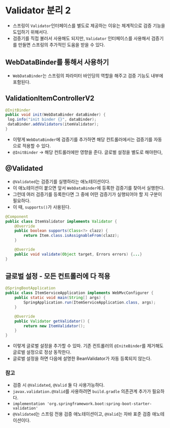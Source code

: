 # Validator 분리 2
- 스프링이 `Validator`인터페이스를 별도로 제공하는 이유는 체계적으로 검증 기능을 도입하기 위해서다.
- 검증기를 직접 불러서 사용해도 되지만, `Validator` 인터페이스를 사용해서 검증기를 만들면 스프링의 추가적인 도움을 받을 수 있다.

## WebDataBinder를 통해서 사용하기
- `WebDataBinder`는 스프링의 파라미터 바인딩의 역할을 해주고 검증 기능도 내부에 포함된다.

## ValidationItemControllerV2
```java
@InitBinder
public void init(WebDataBinder dataBinder) {
 log.info("init binder {}", dataBinder);
 dataBinder.addValidators(itemValidator);
}
```
- 이렇게 `WebDataBinder`에 검증기를 추가하면 해당 컨트롤러에서는 검증기를 자동으로 적용할 수 있다.
- `@InitBinder` -> 해당 컨트롤러에만 영향을 준다. 글로벌 설정을 별도로 해야한다,

## @Validated
- `@Validated`는 검증기를 실행하라는 애노테이션이다.
- 이 애노테이션이 붙으면 앞서 `WebDataBinder`에 등록한 검증기를 찾아서 실행한다.
- 그런데 여러 검증기를 등록한다면 그 중에 어떤 검증기가 실행되어야 할 지 구분이 필요하다.
- 이 때, `supports()`가 사용된다.

```java
@Component
public class ItemValidator implements Validator {
    @Override
    public boolean supports(Class<?> clazz) {
        return Item.class.isAssignableFrom(clazz);
    }

    @Override
    public void validate(Object target, Errors errors) {...}
}
```

## 글로벌 설정 - 모든 컨트롤러에 다 적용
```java
@SpringBootApplication
public class ItemServiceApplication implements WebMvcConfigurer {
    public static void main(String[] args) {
        SpringApplication.run(ItemServiceApplication.class, args);
    }

    @Override
    public Validator getValidator() {
        return new ItemValidator();
    }
}
```
- 이렇게 글로벌 설정을 추가할 수 있따. 기존 컨트롤러의 `@IniteBinder`를 제거해도 글로벌 설정으로 정상 동작한다.
- 글로벌 설정을 하면 다음에 설명한 BeanValidator가 자동 등록되지 않는다.

### 참고
- 검증 시 `@Validated`, `@Valid` 둘 다 사용가능하다.
- `javax.validation.@Valid`를 사용하려면 `build.gradle` 의존관계 추가가 필요하다.
- `implementation 'org.springframework.boot:spring-boot-starter-validation'`
- `@Validated`는 스프링 전용 검증 애노테이션이고, `@Valid`는 자바 표준 검증 애노테이션이다.

